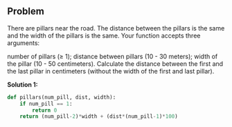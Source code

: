 ## Problem

There are pillars near the road. The distance between the pillars is the same and the width of the pillars is the same. Your function accepts three arguments:

number of pillars (≥ 1);
distance between pillars (10 - 30 meters);
width of the pillar (10 - 50 centimeters).
Calculate the distance between the first and the last pillar in centimeters (without the width of the first and last pillar).

**Solution 1:**

```python
def pillars(num_pill, dist, width):
    if num_pill == 1:
        return 0
    return (num_pill-2)*width + (dist*(num_pill-1)*100)
```
